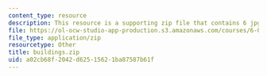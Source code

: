 ```yaml
---
content_type: resource
description: This resource is a supporting zip file that contains 6 jpg files.
file: https://ol-ocw-studio-app-production.s3.amazonaws.com/courses/6-003-signals-and-systems-fall-2011/a02cb68f2042d62515621ba87587b61f_buildings.zip
file_type: application/zip
resourcetype: Other
title: buildings.zip
uid: a02cb68f-2042-d625-1562-1ba87587b61f
---
```

